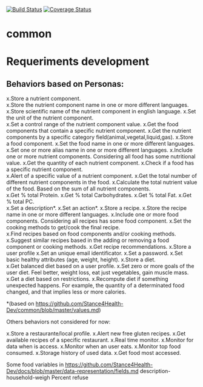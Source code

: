 [![Build Status](https://www.travis-ci.org/Stance4Health-Dev/common.svg?branch=master)](https://www.travis-ci.org/Stance4Health-Dev/common)
[![Coverage Status](https://coveralls.io/repos/github/Stance4Health-Dev/common/badge.svg?branch=master)](https://coveralls.io/github/Stance4Health-Dev/common?branch=master)

# common

# Requeriments development


## Behaviors based on Personas:

x.Store a nutrient component.  
    x.Store the nutrient component name in one or more different languages.
    x.Store scientific name of the nutrient component in english language.
    x.Set the unit of the nutrient component.  
    x.Set a control range of the nutrient component value.
    x.Get the food components that contain a specific nutrient component.
    x.Get the nutrient components by a specific category field(animal,vegetal,liquid,gas).
x.Store a food component.
    x.Set the food name in one or more different languages.
    x.Set one or more alias name in one or more different languages.
    x.Include one or more nutrient components. Considering all food has some nutritional value.
    x.Get the quantity of each nutrient component.
    x.Check if a food has a specific nutrient component.        
    x.Alert of a specific value of a nutrient component. 
    x.Get the total number of different nutrient components in the food.
    x.Calculate the total nutrient value of the food. Based on the sum of all nutrient components.    
    x.Get % total Protein.
    x.Get % total Carbohydrates.
    x.Get % total Fat.
    x.Get % total PC.        
    x.Set a description*.
    x.Set an action*. 
x.Store a recipe.
    x.Store the recipe name in one or more different languages.
    x.Include one or more food components. Considering all recipes has some food component.
    x.Set the cooking methods to get/cook the final recipe.    
    x.Find recipes based on food components and/or cooking methods.
    x.Suggest similar recipes based in the adding or removing a food component or cooking methods.
    x.Get recipe recommendations.
x.Store a user profile
    x.Set an unique email identificator.
    x.Set a password.
    x.Set basic healthy attributes (age, weight, height).
x.Store a diet.    
    x.Get balanced diet based on a user profile.
    x.Set zero or more goals of the user diet. Feel better, weight loss, eat just vegetables, gain muscle mass.
    x.Get a diet based on restrictions.
    x.Recompute diet if something unexpected happens. For example, the quantity of a determinated food changed, and that implies less or more calories.



*(based on https://github.com/Stance4Health-Dev/common/blob/master/values.md)

Others behaviors not considered for now:

x.Store a restaurante/local profile.
    x.Alert new free gluten recipes.
    x.Get available recipes of a specific restaurant.
x.Real time monitor.
    x.Monitor for data when is access.
    x.Monitor when an user eats.
    x.Monitor top food consumed.
x.Storage history of used data.
    x.Get food most accessed.

Some food variables in https://github.com/Stance4Health-Dev/docs/blob/master/data-representation/fields.md
description-household-weigh
Percent refuse
